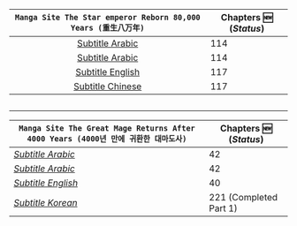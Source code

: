 <link rel="dns-prefetch" href="//fonts.gstatic.com">
<link href="https://fonts.googleapis.com/css?family=Nunito" rel="stylesheet" type="text/css">
<div align="center"><b><p>

| **``Manga Site The Star emperor Reborn 80,000 Years (重生八万年)``** | Chapters :new: (_Status_) |
|-------|------|
|<center>[Subtitle Arabic](https://www.azoramanga.com/manga/the-star-emperor/)</center> | 114 |
|<center>[Subtitle Arabic](https://mangakm.com/manga/the-star-emperor/)</center> | 114 |
|<center>[Subtitle English](https://mangabob.com/manga/reborn-80000-years/)</center> | 117 |
|<center>[Subtitle Chinese](https://www.ohmanhua.com/13410/)</center> | 117 |

<b><p>
---
---
| **``Manga Site The Great Mage Returns After 4000 Years (4000년 만에 귀환한 대마도사)``** | Chapters :new: (_Status_) |
|------|-----|
|_[Subtitle Arabic](https://www.azoramanga.com/manga/the-great-mage-returns-after-4000-years/)_ | 42 |
|_[Subtitle Arabic](https://mangalek.com/manga/the-great-mage-returns-after-4000-years/)_ | 42 |
|_[Subtitle English](https://toonily.net/manga/the-great-mage-returns-after-4000-years/)_ | 40 |
|_[Subtitle Korean](https://page.kakao.com/home?seriesId=50621874&page=1)_ | 221 (Completed Part 1) |

<!--[Subtitle Korean](https://namu.wiki/w/4000%EB%85%84%20%EB%A7%8C%EC%97%90%20%EA%B7%80%ED%99%98%ED%95%9C%20%EB%8C%80%EB%A7%88%EB%8F%84%EC%82%AC)-->
